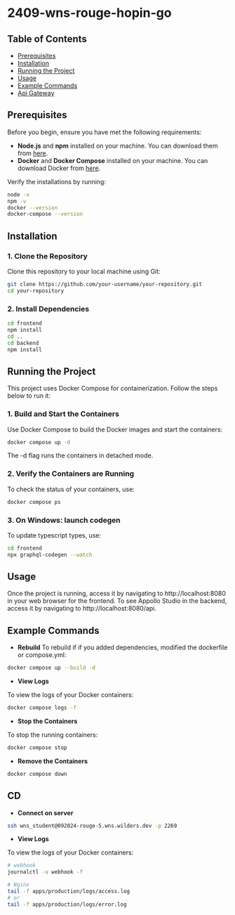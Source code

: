 # 2409-wns-rouge-hopin-go

## Table of Contents

- [Prerequisites](#prerequisites)
- [Installation](#installation)
- [Running the Project](#running-the-project)
- [Usage](#usage)
- [Example Commands](#example-commands)
- [Api Gateway](#api-gateway)

## Prerequisites

Before you begin, ensure you have met the following requirements:

- **Node.js** and **npm** installed on your machine. You can download them from [here](https://nodejs.org/).
- **Docker** and **Docker Compose** installed on your machine. You can download Docker from [here](https://www.docker.com/get-started).

Verify the installations by running:

```bash
node -v
npm -v
docker --version
docker-compose --version
```


## Installation

### 1. Clone the Repository

Clone this repository to your local machine using Git:

```bash
git clone https://github.com/your-username/your-repository.git
cd your-repository
```


### 2. Install Dependencies

```bash
cd frontend
npm install
cd ..
cd backend
npm install
```


## Running the Project

This project uses Docker Compose for containerization. Follow the steps below to run it:

### 1. Build and Start the Containers

Use Docker Compose to build the Docker images and start the containers:

```bash
docker compose up -d
```


The -d flag runs the containers in detached mode.

### 2. Verify the Containers are Running

To check the status of your containers, use:

```bash
docker compose ps
```

### 3. On Windows: launch codegen

To update typescript types, use:

```bash
cd frontend
npx graphql-codegen --watch
```


## Usage

Once the project is running, access it by navigating to http://localhost:8080 in your web browser for the frontend. 
To see Appollo Studio in the backend, access it by navigating to http://localhost:8080/api.

## Example Commands

- **Rebuild**
To rebuild if if you added dependencies, modified the dockerfile or compose.yml:

```bash
docker compose up --build -d
```


- **View Logs**

To view the logs of your Docker containers:

```bash
docker compose logs -f
```


- **Stop the Containers**

To stop the running containers:

```bash
docker compose stop
```


- **Remove the Containers**

 ```bash
 docker compose down
 ```


 ## CD

  - **Connect on server**

```bash
ssh wns_student@092024-rouge-5.wns.wilders.dev -p 2269
```

 - **View Logs**

To view the logs of your Docker containers:

```bash
# webhook
journalctl -u webhook -f

# Nginx
tail -f apps/production/logs/access.log
# or
tail -f apps/production/logs/error.log
```

